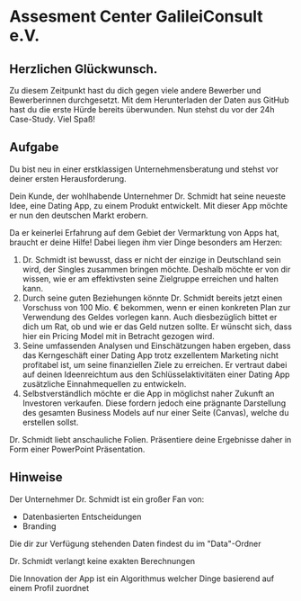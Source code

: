 # Assesment Center GalileiConsult e.V.
## Herzlichen Glückwunsch.
Zu diesem Zeitpunkt hast du dich gegen viele andere Bewerber und Bewerberinnen durchgesetzt. Mit dem Herunterladen der Daten aus GitHub hast du die erste Hürde bereits überwunden. Nun stehst du vor der 24h Case-Study. Viel Spaß!

## Aufgabe
Du bist neu in einer erstklassigen Unternehmensberatung und stehst vor deiner ersten Herausforderung.

Dein Kunde, der wohlhabende Unternehmer Dr. Schmidt hat seine neueste Idee, eine Dating App, zu einem Produkt entwickelt. Mit dieser App möchte er nun den deutschen Markt erobern.

Da er keinerlei Erfahrung auf dem Gebiet der Vermarktung von Apps hat, braucht er deine Hilfe! Dabei liegen ihm vier Dinge besonders am Herzen:

1. Dr. Schmidt ist bewusst, dass er nicht der einzige in Deutschland sein wird, der Singles zusammen bringen möchte. Deshalb möchte er von dir wissen, wie er am effektivsten seine Zielgruppe erreichen und halten kann.
2. Durch seine guten Beziehungen könnte Dr. Schmidt bereits jetzt einen Vorschuss von 100 Mio. € bekommen, wenn er einen konkreten Plan zur Verwendung des Geldes vorlegen kann. Auch diesbezüglich bittet er dich um Rat, ob und wie er das Geld nutzen sollte. Er wünscht sich, dass hier ein Pricing Model mit in Betracht gezogen wird.
3. Seine umfassenden Analysen und Einschätzungen haben ergeben, dass das Kerngeschäft einer Dating App trotz exzellentem Marketing nicht profitabel ist, um seine finanziellen Ziele zu erreichen. Er vertraut dabei auf deinen Ideenreichtum aus den Schlüsselaktivitäten einer Dating App zusätzliche Einnahmequellen zu entwickeln.
4. Selbstverständlich möchte er die App in möglichst naher Zukunft an Investoren verkaufen. Diese fordern jedoch eine prägnante Darstellung des gesamten Business Models auf nur einer Seite (Canvas), welche du erstellen sollst.

Dr. Schmidt liebt anschauliche Folien. Präsentiere deine Ergebnisse daher in Form einer PowerPoint Präsentation.

## Hinweise
Der Unternehmer Dr. Schmidt ist ein großer Fan von:
- Datenbasierten Entscheidungen
- Branding

Die dir zur Verfügung stehenden Daten findest du im "Data"-Ordner

Dr. Schmidt verlangt keine exakten Berechnungen

Die Innovation der App ist ein Algorithmus welcher Dinge basierend auf einem Profil zuordnet

